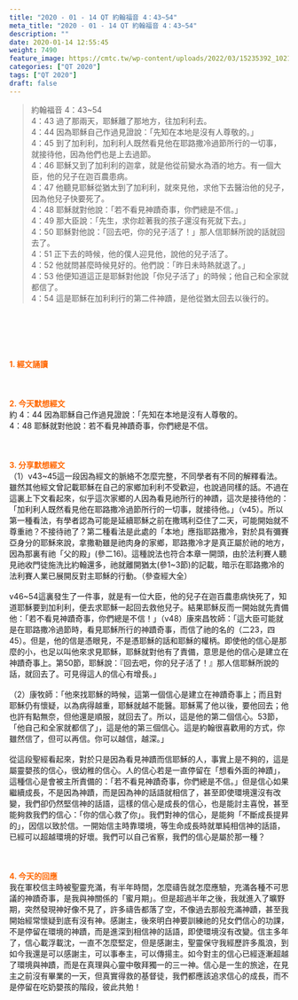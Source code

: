 ```yaml
---
title: "2020 - 01 - 14 QT 約翰福音 4：43~54"
meta_title: "2020 - 01 - 14 QT 約翰福音 4：43~54"
description: ""
date: 2020-01-14 12:55:45
weight: 7490
feature_image: https://cmtc.tw/wp-content/uploads/2022/03/15235392_10211799862337740_180693556567566654_o-1.webp
categories: ["QT 2020"]
tags: ["QT 2020"]
draft: false
---
```


<blockquote>約翰福音 4：43~54<br />
4：43 過了那兩天，耶穌離了那地方，往加利利去。<br />
4：44 因為耶穌自己作過見證說：「先知在本地是沒有人尊敬的。」<br />
4：45 到了加利利，加利利人既然看見他在耶路撒冷過節所行的一切事，就接待他，因為他們也是上去過節。<br />
4：46 耶穌又到了加利利的迦拿，就是他從前變水為酒的地方。有一個大臣，他的兒子在迦百農患病。<br />
4：47 他聽見耶穌從猶太到了加利利，就來見他，求他下去醫治他的兒子，因為他兒子快要死了。<br />
4：48 耶穌就對他說：「若不看見神蹟奇事，你們總是不信。」<br />
4：49 那大臣說：「先生，求你趁著我的孩子還沒有死就下去。」<br />
4：50 耶穌對他說：「回去吧，你的兒子活了！」那人信耶穌所說的話就回去了。<br />
4：51 正下去的時候，他的僕人迎見他，說他的兒子活了。<br />
4：52 他就問甚麼時候見好的。他們說：「昨日未時熱就退了。」<br />
4：53 他便知道這正是耶穌對他說「你兒子活了」的時候；他自己和全家就都信了。<br />
4：54 這是耶穌在加利利行的第二件神蹟，是他從猶太回去以後行的。</blockquote><br />
&nbsp;<br />
<br />
&nbsp;<br />
<br />
<span style="color: #ff6600;"><strong>1. </strong><strong>經文誦讀</strong></span><br />
<br />
<span style="color: #ff6600;"><strong> </strong></span><br />
<br />
<span style="color: #ff6600;"><strong>2. 今天默想</strong><strong>經文<br />
</strong></span>約 4：44 因為耶穌自己作過見證說：「先知在本地是沒有人尊敬的。<br />
4：48 耶穌就對他說：若不看見神蹟奇事，你們總是不信。<br />
<br />
&nbsp;<br />
<br />
<span style="color: #ff6600;"><strong>3. 分享默想經文<br />
</strong></span>（1）v43~45這一段因為經文的脈絡不怎麼完整，不同學者有不同的解釋看法。雖然其他經文曾記載耶穌在自己的家鄉加利利不受歡迎，也說過同樣的話。不過在這裏上下文看起來，似乎這次家鄉的人因為看見祂所行的神蹟，這次是接待他的：「加利利人既然看見他在耶路撒冷過節所行的一切事，就接待他。」（v45）。所以第一種看法，有學者認為可能是延續耶穌之前在撒瑪利亞住了二天，可能開始就不尊重祂？不接待祂了？第二種看法是此處的「本地」應指耶路撒冷，對於具有彌賽亞身分的耶穌來說，拿撒勒雖是祂肉身的家鄉，耶路撒冷才是真正屬於祂的地方，因為那裏有祂「父的殿」(參二16)。這種說法也符合本章一開頭，由於法利賽人聽見祂收門徒施洗比約翰還多，祂就離開猶太(參1~3節)的記載，暗示在耶路撒冷的法利賽人業已展開反對主耶穌的行動。（參查經大全）<br />
<br />
v46~54這裏發生了一件事，就是有一位大臣，他的兒子在迦百農患病快死了，知道耶穌要到加利利，便去求耶穌一起回去救他兒子。結果耶穌反而一開始就先責備他：「若不看見神蹟奇事，你們總是不信！」（v48）康來昌牧師：「這大臣可能就是在耶路撒冷過節時，看見耶穌所行的神蹟奇事，而信了祂的名的（二23，四45）。但是，他的信是憑眼見，不是憑耶穌的話和耶穌的權柄。即使他的信心是那麼的小，也足以叫他來求見耶穌，耶穌就對他有了責備，意思是他的信心是建立在神蹟奇事上。第50節，耶穌說：『回去吧，你的兒子活了！』那人信耶穌所說的話，就回去了。可見得這人的信心有增長。」<br />
<br />
（2）康牧師：「他來找耶穌的時候，這第一個信心是建立在神蹟奇事上；而且對耶穌仍有懷疑，以為病得越重，耶穌就越不能醫。耶穌罵了他以後，要他回去；他也許有點無奈，但他還是順服，就回去了。所以，這是他的第二個信心。53節，「他自己和全家就都信了」，這是他的第三個信心。這是約翰很喜歡用的方式，你雖然信了，但可以再信。你可以越信，越深。」<br />
<br />
從這段聖經看起來，對於只是因為看見神蹟而信耶穌的人，事實上是不夠的，這是屬靈嬰孩的信心，很幼稚的信心。人的信心若是一直停留在「想看外面的神蹟」，這種信心是會被主所責備的：「若不看見神蹟奇事，你們總是不信。」但是信心如果繼續成長，不是因為神蹟，而是因為神的話語就相信了，甚至即使環境還沒有改變，我們卻仍然堅信神的話語，這樣的信心是成長的信心，也是能討主喜悅，甚至能夠救我們的信心：「你的信心救了你」。我們對神的信心，是能夠「不斷成長提昇的」，因信以致於信。一開始信主時靠環境，等生命成長時就單純相信神的話語，已經可以超越環境的好壞。我們可以自己省察，我們的信心是屬於那一種？<br />
<br />
&nbsp;<br />
<br />
<span style="color: #ff6600;"><strong>4. 今天的回應<br />
</strong></span>我在軍校信主時被聖靈充滿，有半年時間，怎麼禱告就怎麼應驗，充滿各種不可思議的神蹟奇事，是我與神關係的「蜜月期」。但是超過半年之後，我就進入了曠野期，突然發現神好像不見了，許多禱告都落了空，不像過去那般充滿神蹟，甚至我開始經常懷疑到底有沒有神。感謝主，後來明白神要訓練祂的兒女們信心的功課，不是停留在環境的神蹟，而是進深到相信神的話語，即使環境沒有改變。信主多年了，信心載浮載沈，一直不怎麼堅定，但是感謝主，聖靈保守我經歷許多風浪，到如今我還是可以感謝主，可以事奉主，可以傳揚主。如今對主的信心已經逐漸超越了環境與神蹟，而是在真理與心靈中敬拜獨一的三一神。信心是一生的旅途，在見主之前沒有畢業的一天，但真實得救的基督徒，我們都應該追求信心的成長，而不是停留在吃奶嬰孩的階段，彼此共勉！<br />
<br />
&nbsp;
        